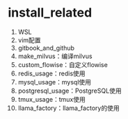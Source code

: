 # install_related

1. WSL
2. vim配置
3. gitbook_and_github
4. make_milvus：编译milvus
5. custom_flowise：自定义flowise
6. redis_usage：redis使用
7. mysql_usage：mysql使用
8. postgresql_usage：PostgreSQL使用
9. tmux_usage：tmux使用
10. llama_factory：llama_factory的使用